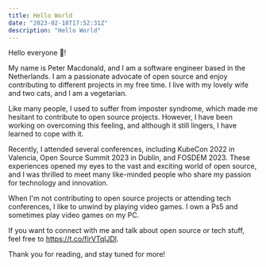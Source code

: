 ```yaml
---
title: Hello World
date: "2023-02-18T17:52:31Z"
description: "Hello World"
---
```


Hello everyone 👋!

My name is Peter Macdonald, and I am a software engineer based in the Netherlands. I am a passionate advocate of open source and enjoy contributing to different projects in my free time. I live with my lovely wife and two cats, and I am a vegetarian.

Like many people, I used to suffer from imposter syndrome, which made me hesitant to contribute to open source projects. However, I have been working on overcoming this feeling, and although it still lingers, I have learned to cope with it.

Recently, I attended several conferences, including KubeCon 2022 in Valencia, Open Source Summit 2023 in Dublin, and FOSDEM 2023. These experiences opened my eyes to the vast and exciting world of open source, and I was thrilled to meet many like-minded people who share my passion for technology and innovation.

When I'm not contributing to open source projects or attending tech conferences, I like to unwind by playing video games. I own a Ps5 and sometimes play video games on my PC.

If you want to connect with me and talk about open source or tech stuff, feel free to https://t.co/firVTqlJDl.

Thank you for reading, and stay tuned for more!
